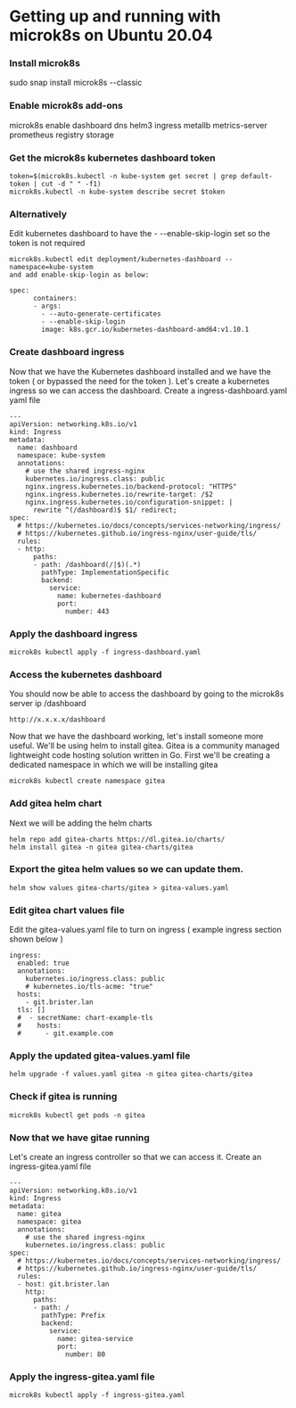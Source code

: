 # Getting up and running with microk8s on Ubuntu 20.04

### Install microk8s
sudo snap install microk8s --classic

### Enable microk8s add-ons
microk8s enable dashboard dns helm3 ingress metallb metrics-server prometheus registry storage

### Get the microk8s kubernetes dashboard token
```
token=$(microk8s.kubectl -n kube-system get secret | grep default-token | cut -d " " -f1)
microk8s.kubectl -n kube-system describe secret $token
```

### Alternatively
Edit kubernetes dashboard to have the - --enable-skip-login set so the token is not required
```
microk8s.kubectl edit deployment/kubernetes-dashboard --namespace=kube-system
and add enable-skip-login as below:

spec:
      containers:
      - args:
        - --auto-generate-certificates
        - --enable-skip-login
        image: k8s.gcr.io/kubernetes-dashboard-amd64:v1.10.1
```

### Create dashboard ingress
Now that we have the Kubernetes dashboard installed and we have the token ( or bypassed the need for the token ). Let's create a kubernetes ingress so we can access the dashboard.
Create a ingress-dashboard.yaml yaml file

```
---
apiVersion: networking.k8s.io/v1
kind: Ingress
metadata:
  name: dashboard
  namespace: kube-system
  annotations:
    # use the shared ingress-nginx
    kubernetes.io/ingress.class: public
    nginx.ingress.kubernetes.io/backend-protocol: "HTTPS"
    nginx.ingress.kubernetes.io/rewrite-target: /$2
    nginx.ingress.kubernetes.io/configuration-snippet: |
      rewrite ^(/dashboard)$ $1/ redirect;
spec:
  # https://kubernetes.io/docs/concepts/services-networking/ingress/
  # https://kubernetes.github.io/ingress-nginx/user-guide/tls/
  rules:
  - http:
      paths:
      - path: /dashboard(/|$)(.*)
        pathType: ImplementationSpecific
        backend:
          service:
            name: kubernetes-dashboard
            port:
              number: 443
```

### Apply the dashboard ingress
```
microk8s kubectl apply -f ingress-dashboard.yaml
```

### Access the kubernetes dashboard
You should now be able to access the dashboard by going to the microk8s server ip /dashboard
```
http://x.x.x.x/dashboard
```

Now that we have the dashboard working, let's install someone more useful.
We'll be using helm to install gitea. Gitea is a community managed lightweight code hosting solution written in Go.
First we'll be creating a dedicated namespace in which we will be installing gitea
```
microk8s kubectl create namespace gitea
```

### Add gitea helm chart
Next we will be adding the helm charts
```
helm repo add gitea-charts https://dl.gitea.io/charts/
helm install gitea -n gitea gitea-charts/gitea
```
### Export the gitea helm values so we can update them.
```
helm show values gitea-charts/gitea > gitea-values.yaml
```

### Edit gitea chart values file
Edit the gitea-values.yaml file to turn on ingress ( example ingress section shown below )
```
ingress:
  enabled: true 
  annotations: 
    kubernetes.io/ingress.class: public 
    # kubernetes.io/tls-acme: "true"
  hosts:
    - git.brister.lan
  tls: []
  #  - secretName: chart-example-tls
  #    hosts:
  #      - git.example.com
```
### Apply the updated gitea-values.yaml file
```
helm upgrade -f values.yaml gitea -n gitea gitea-charts/gitea
```

### Check if gitea is running
```
microk8s kubectl get pods -n gitea
```

### Now that we have gitae running
Let's create an ingress controller so that we can access it.
Create an ingress-gitea.yaml file 
```
---
apiVersion: networking.k8s.io/v1
kind: Ingress
metadata:
  name: gitea 
  namespace: gitea 
  annotations:
    # use the shared ingress-nginx
    kubernetes.io/ingress.class: public
spec:
  # https://kubernetes.io/docs/concepts/services-networking/ingress/
  # https://kubernetes.github.io/ingress-nginx/user-guide/tls/
  rules:
  - host: git.brister.lan
    http:
      paths:
      - path: /
        pathType: Prefix
        backend:
          service:
            name: gitea-service
            port:
              number: 80 
```

### Apply the ingress-gitea.yaml file
```
microk8s kubectl apply -f ingress-gitea.yaml
```
